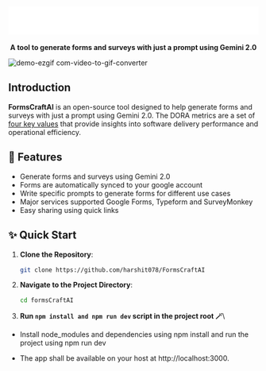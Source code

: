 <br /><br />
<p align="center">
<a href="https://www.formscraftai.me/"><img src="/public/logos.png"  width=600px></a>
</p>

<p align="center"><b>A tool to generate forms and surveys with just a prompt using Gemini 2.0</b></p>


![demo-ezgif com-video-to-gif-converter](https://github.com/user-attachments/assets/16770f92-574c-4e9b-b953-a2c892ba6176)



## Introduction
**FormsCraftAI** is an open-source tool designed to help generate forms and surveys with just a prompt using Gemini 2.0. The DORA metrics are a set of [four key values](https://dora.dev/guides/dora-metrics-four-keys/) that provide insights into software delivery performance and operational efficiency.

## 🚀 Features

- Generate forms and surveys using Gemini 2.0
- Forms are automatically synced to your google account
- Write specific prompts to generate forms for different use cases
- Major services supported Google Forms, Typeform and SurveyMonkey
- Easy sharing using quick links

## ✨ Quick Start

1. **Clone the Repository**:

   ```bash
   git clone https://github.com/harshit078/FormsCraftAI
   ```

2. **Navigate to the Project Directory**:

   ```bash
   cd formsCraftAI
   ```

3. **Run `npm install and npm run dev` script in the project root 🪄**\

- Install node_modules and dependencies using npm install and run the project using npm run dev

- The app shall be available on your host at http://localhost:3000.
